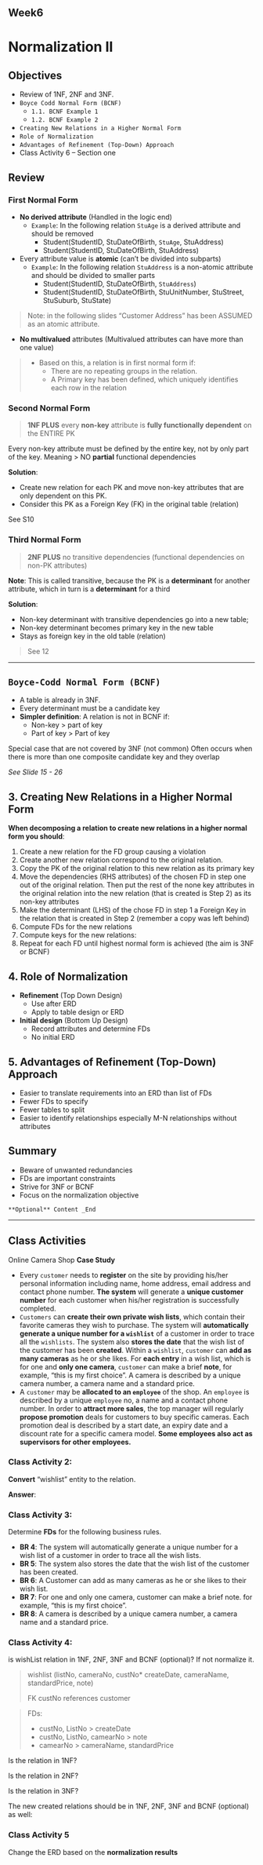 ## Week6

# Normalization II

## Objectives

- Review of 1NF, 2NF and 3NF.
- `Boyce Codd Normal Form (BCNF)`
  - `1.1. BCNF Example 1`
  - `1.2. BCNF Example 2`
- `Creating New Relations in a Higher Normal Form`
- `Role of Normalization`
- `Advantages of Refinement (Top-Down) Approach`
- Class Activity 6 – Section one

## Review

### First Normal Form

- **No derived attribute** (Handled in the logic end)
  - `Example`: In the following relation `StuAge` is a derived attribute and should be removed
    - Student(StudentID, StuDateOfBirth, `StuAge`, StuAddress)
    - Student(StudentID, StuDateOfBirth, StuAddress)
- Every attribute value is **atomic** (can’t be divided into subparts)
  - `Example`: In the following relation `StuAddress` is a non-atomic attribute and should be divided to smaller parts
    - Student(StudentID, StuDateOfBirth, `StuAddress`)
    - Student(StudentID, StuDateOfBirth, StuUnitNumber, StuStreet, StuSuburb, StuState)

> Note: in the following slides “Customer Address” has been ASSUMED as an atomic attribute.

- **No multivalued** attributes (Multivalued attributes can have more than one value)

> - Based on this, a relation is in first normal form if:
>   - There are no repeating groups in the relation.
>   - A Primary key has been defined, which uniquely identifies each row in the relation

### Second Normal Form

> **1NF PLUS** every **non-key** attribute is **fully functionally dependent** on the ENTIRE PK

Every non-key attribute must be defined by the entire key, not by only part of the key. Meaning > NO **partial** functional dependencies

**Solution**:  

- Create new relation for each PK and move non-key attributes that are only dependent on this PK.
- Consider this PK as a Foreign Key (FK) in the original table (relation)

See S10

### Third Normal Form

> **2NF PLUS** no transitive dependencies (functional dependencies on non-PK attributes)

**Note**: This is called transitive, because the PK is a **determinant** for another attribute, which in turn is a **determinant** for a third

**Solution**:

- Non-key determinant with transitive dependencies go into a new table;
- Non-key determinant becomes primary key in the new table
- Stays as foreign key in the old table (relation)

> See 12

---

## `Boyce-Codd Normal Form (BCNF)`

- A table is already in 3NF.
- Every determinant must be a candidate key
- **Simpler definition**: A relation is not in BCNF if:
  - Non-key > part of key
  - Part of key > Part of key

Special case that are not covered by 3NF (not common) Often occurs when there is more than one composite candidate key and they overlap

*See Slide 15 - 26*

## 3. Creating New Relations in a Higher Normal Form

**When decomposing a relation to create new relations in a higher normal form you should**:

1. Create a new relation for the FD group causing a violation
2. Create another new relation correspond to the original relation.
3. Copy the PK of the original relation to this new relation as its primary key 
4. Move the dependencies (RHS attributes) of the chosen FD in step one out of the original relation. Then put the rest of the none key attributes in the original relation into the new relation (that is created is Step 2) as its non-key attributes
5. Make the determinant (LHS) of the chose FD in step 1 a Foreign Key in the relation that is created in Step 2 (remember a copy was left behind)
6. Compute FDs for the new relations
7. Compute keys for the new relations:
8. Repeat for each FD until highest normal form is achieved
(the aim is 3NF or BCNF)

## 4. Role of Normalization

- **Refinement** (Top Down Design)
  - Use after ERD
  - Apply to table design or ERD
- **Initial design** (Bottom Up Design)
  - Record attributes and determine FDs
  - No initial ERD

## 5. Advantages of Refinement (Top-Down) Approach

- Easier to translate requirements into an ERD than list of FDs
- Fewer FDs to specify
- Fewer tables to split
- Easier to identify relationships especially M-N relationships without attributes

## Summary

- Beware of unwanted redundancies
- FDs are important constraints
- Strive for 3NF or BCNF 
- Focus on the normalization objective

`**Optional** Content _End`

---

## Class Activities

Online Camera Shop **Case Study**

- Every `customer` needs to **register** on the site by providing his/her personal information including name, home address, email address and contact phone number. **The system** will generate a **unique customer number** for each customer when his/her registration is successfully completed.
- `Customers` can **create their own private wish lists**, which contain their favorite cameras they wish to purchase. The system will **automatically generate a unique number for a `wishlist`** of a customer in order to trace all the `wishlists`. The system also **stores the date** that the wish list of the customer has been **created**. Within a `wishlist`, `customer` can **add as many cameras** as he or she likes. For **each entry** in a wish list, which is for one and **only one camera**, `customer` can make a brief **note**, for example, “this is my first choice”. A camera is described by a unique camera number, a camera name and a standard price.
- A `customer` may be **allocated to an `employee`** of the shop. An `employee` is described by a unique `employee` no, a name and a contact phone number. In order to **attract more sales**, the top manager will regularly **propose promotion** deals for customers to buy specific cameras. Each promotion deal is described by a start date, an expiry date and a discount rate for a specific camera model. **Some employees also act as supervisors for other employees.**

### Class Activity 2:

**Convert** “wishlist” entity to the relation.

**Answer**:

### Class Activity 3:

Determine **FDs** for the following business rules.

- **BR 4**: The system will automatically generate a unique number for a wish list of a customer in order to trace all the wish lists. 
- **BR 5**: The system also stores the date that the wish list of the customer has been created.
- **BR 6**: A Customer can add as many cameras as he or she likes to their wish list.
- **BR 7**: For one and only one camera, customer can make a brief note. for example, “this is my first choice”.
- **BR 8**: A camera is described by a unique camera number, a camera name and a standard price.

### Class Activity 4:

is wishList relation in 1NF, 2NF, 3NF and BCNF (optional)? If not normalize it.

> wishlist (listNo, cameraNo, custNo* createDate, cameraName, standardPrice, note)
>
> FK custNo references customer

> FDs:
>
> - custNo, ListNo > createDate
> - custNo, ListNo, camearNo > note
> - camearNo > cameraName, standardPrice  

Is the relation in 1NF?

Is the relation in 2NF?

Is the relation in 3NF?

The new created relations should be in 1NF, 2NF, 3NF and BCNF (optional) as well:

### Class Activity 5

Change the ERD based on the **normalization results**
